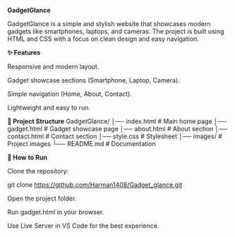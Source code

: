 **GadgetGlance**

GadgetGlance is a simple and stylish website that showcases modern gadgets like smartphones, laptops, and cameras. The project is built using HTML and CSS with a focus on clean design and easy navigation.

**✨ Features**

Responsive and modern layout.

Gadget showcase sections (Smartphone, Laptop, Camera).

Simple navigation (Home, About, Contact).

Lightweight and easy to run.

**📂 Project Structure**
GadgetGlance/
│── index.html        # Main home page
│── gadget.html       # Gadget showcase page
│── about.html        # About section
│── contact.html      # Contact section
│── style.css         # Stylesheet
│── images/           # Project images
└── README.md         # Documentation

**🚀 How to Run**

Clone the repository:

git clone https://github.com/Harman1408/Gadget_glance.git

Open the project folder.

Run gadget.html in your browser.

Use Live Server in VS Code for the best experience.

